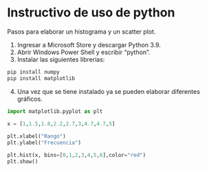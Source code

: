 
# Instructivo de uso de python
Pasos para elaborar un histograma y un scatter plot.
1.	Ingresar a Microsoft Store y descargar Python 3.9.
2.	Abrir Windows Power Shell y escribir “python”.
3.	Instalar las siguientes librerias:
``` bash
pip install numpy
pip install matplotlib
```
4.	Una vez que se tiene instalado ya se pueden elaborar diferentes gráficos. 


``` python
import matplotlib.pyplot as plt
 
x = [1,1.5,1.8,2.2,2.7,3,4.7,4.7,5]

plt.xlabel("Rango") 
plt.ylabel("Frecuencia") 

plt.hist(x, bins=[0,1,2,3,4,5,6],color="red")
plt.show()
```
